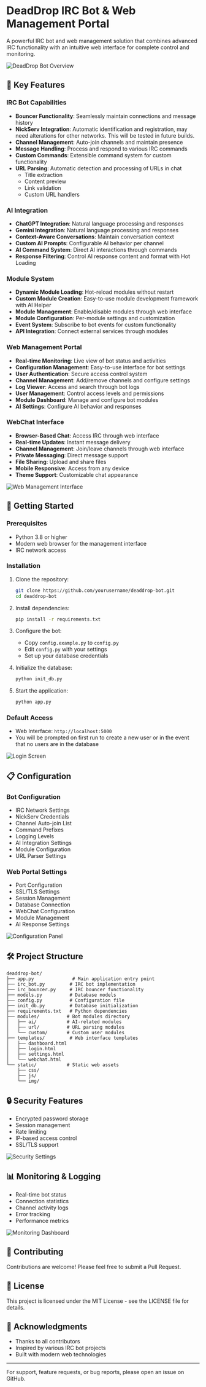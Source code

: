 # DeadDrop IRC Bot & Web Management Portal

A powerful IRC bot and web management solution that combines advanced IRC functionality with an intuitive web interface for complete control and monitoring.

![DeadDrop Bot Overview](https://i.imgur.com/FzW8jql.png)

## 🌟 Key Features

### IRC Bot Capabilities
- **Bouncer Functionality**: Seamlessly maintain connections and message history
- **NickServ Integration**: Automatic identification and registration, may need alterations for other networks. This will be tested in future builds.
- **Channel Management**: Auto-join channels and maintain presence
- **Message Handling**: Process and respond to various IRC commands
- **Custom Commands**: Extensible command system for custom functionality
- **URL Parsing**: Automatic detection and processing of URLs in chat
  - Title extraction
  - Content preview
  - Link validation
  - Custom URL handlers

### AI Integration
- **ChatGPT Integration**: Natural language processing and responses
- **Gemini Integration**: Natural language processing and responses
- **Context-Aware Conversations**: Maintain conversation context
- **Custom AI Prompts**: Configurable AI behavior per channel
- **AI Command System**: Direct AI interactions through commands
- **Response Filtering**: Control AI response content and format with Hot Loading

### Module System
- **Dynamic Module Loading**: Hot-reload modules without restart
- **Custom Module Creation**: Easy-to-use module development framework with AI Helper
- **Module Management**: Enable/disable modules through web interface
- **Module Configuration**: Per-module settings and customization
- **Event System**: Subscribe to bot events for custom functionality
- **API Integration**: Connect external services through modules

### Web Management Portal
- **Real-time Monitoring**: Live view of bot status and activities
- **Configuration Management**: Easy-to-use interface for bot settings
- **User Authentication**: Secure access control system
- **Channel Management**: Add/remove channels and configure settings
- **Log Viewer**: Access and search through bot logs
- **User Management**: Control access levels and permissions
- **Module Dashboard**: Manage and configure bot modules
- **AI Settings**: Configure AI behavior and responses

### WebChat Interface
- **Browser-Based Chat**: Access IRC through web interface
- **Real-time Updates**: Instant message delivery
- **Channel Management**: Join/leave channels through web interface
- **Private Messaging**: Direct message support
- **File Sharing**: Upload and share files
- **Mobile Responsive**: Access from any device
- **Theme Support**: Customizable chat appearance

![Web Management Interface](https://i.imgur.com/AxoKemt.png)

## 🚀 Getting Started

### Prerequisites
- Python 3.8 or higher
- Modern web browser for the management interface
- IRC network access

### Installation

1. Clone the repository:
   ```bash
   git clone https://github.com/yourusername/deaddrop-bot.git
   cd deaddrop-bot
   ```

2. Install dependencies:
   ```bash
   pip install -r requirements.txt
   ```

3. Configure the bot:
   - Copy `config.example.py` to `config.py`
   - Edit `config.py` with your settings
   - Set up your database credentials

4. Initialize the database:
   ```bash
   python init_db.py
   ```

5. Start the application:
   ```bash
   python app.py
   ```

### Default Access
- Web Interface: `http://localhost:5000`
- You will be prompted on first run to create a new user or in the event that no users are in the database

![Login Screen](https://i.imgur.com/1Wf9298.png)

## 📋 Configuration

### Bot Configuration
- IRC Network Settings
- NickServ Credentials
- Channel Auto-join List
- Command Prefixes
- Logging Levels
- AI Integration Settings
- Module Configuration
- URL Parser Settings

### Web Portal Settings
- Port Configuration
- SSL/TLS Settings
- Session Management
- Database Connection
- WebChat Configuration
- Module Management
- AI Response Settings

![Configuration Panel](https://i.imgur.com/92PliU9.png)

## 🛠️ Project Structure

```
deaddrop-bot/
├── app.py              # Main application entry point
├── irc_bot.py         # IRC bot implementation
├── irc_bouncer.py     # IRC bouncer functionality
├── models.py          # Database models
├── config.py          # Configuration file
├── init_db.py         # Database initialization
├── requirements.txt   # Python dependencies
├── modules/          # Bot modules directory
│   ├── ai/           # AI-related modules
│   ├── url/          # URL parsing modules
│   └── custom/       # Custom user modules
├── templates/         # Web interface templates
│   ├── dashboard.html
│   ├── login.html
│   ├── settings.html
│   └── webchat.html
└── static/           # Static web assets
    ├── css/
    ├── js/
    └── img/
```

## 🔒 Security Features

- Encrypted password storage
- Session management
- Rate limiting
- IP-based access control
- SSL/TLS support

![Security Settings](https://i.imgur.com/AxoKemt.png)

## 📊 Monitoring & Logging

- Real-time bot status
- Connection statistics
- Channel activity logs
- Error tracking
- Performance metrics

![Monitoring Dashboard](https://i.imgur.com/FzW8jql.png)

## 🤝 Contributing

Contributions are welcome! Please feel free to submit a Pull Request.

## 📝 License

This project is licensed under the MIT License - see the LICENSE file for details.

## 🙏 Acknowledgments

- Thanks to all contributors
- Inspired by various IRC bot projects
- Built with modern web technologies

---

For support, feature requests, or bug reports, please open an issue on GitHub. 